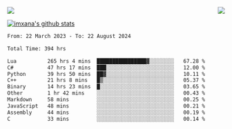 <p>
  <a href="https://count.getloli.com/"><img src="https://count.getloli.com/get/@xana.readme?theme=moebooru-h"></a>
  <img src="https://weather-icon.journeyad.repl.co/@hangzhou?v=1" align="right">
</p>


<a href="https://github.com/imxana"><img align="center" src="https://github-readme-stats.vercel.app/api?username=imxana&show_icons=true&include_all_commits=true&hide_border=tru&custom_title=imxana%27s%20Github%20Stats" alt="imxana's github stats" /></a> 

<!--START_SECTION:waka-->

```txt
From: 22 March 2023 - To: 22 August 2024

Total Time: 394 hrs

Lua          265 hrs 4 mins  ████████████████▓░░░░░░░░   67.28 %
C#           47 hrs 17 mins  ███░░░░░░░░░░░░░░░░░░░░░░   12.00 %
Python       39 hrs 50 mins  ██▓░░░░░░░░░░░░░░░░░░░░░░   10.11 %
C++          21 hrs 8 mins   █▒░░░░░░░░░░░░░░░░░░░░░░░   05.37 %
Binary       14 hrs 23 mins  █░░░░░░░░░░░░░░░░░░░░░░░░   03.65 %
Other        1 hr 42 mins    ░░░░░░░░░░░░░░░░░░░░░░░░░   00.43 %
Markdown     58 mins         ░░░░░░░░░░░░░░░░░░░░░░░░░   00.25 %
JavaScript   48 mins         ░░░░░░░░░░░░░░░░░░░░░░░░░   00.21 %
Assembly     44 mins         ░░░░░░░░░░░░░░░░░░░░░░░░░   00.19 %
C            33 mins         ░░░░░░░░░░░░░░░░░░░░░░░░░   00.14 %
```

<!--END_SECTION:waka-->
